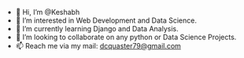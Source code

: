- 👋 Hi, I’m @Keshabh
- 👀 I’m interested in Web Development and Data Science.
- 🌱 I’m currently learning Django and Data Analysis.
- 💞️ I’m looking to collaborate on any python or Data Science Projects.
- 📫 Reach me via my mail: dcquaster79@gmail.com

<!---
Keshabh/Keshabh is a ✨ special ✨ repository because its `README.md` (this file) appears on your GitHub profile.
You can click the Preview link to take a look at your changes.
--->
